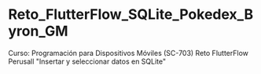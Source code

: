 # Reto_FlutterFlow_SQLite_Pokedex_Byron_GM
Curso: Programación para Dispositivos Móviles (SC-703) Reto FlutterFlow Perusall "Insertar y seleccionar datos en SQLite" 
